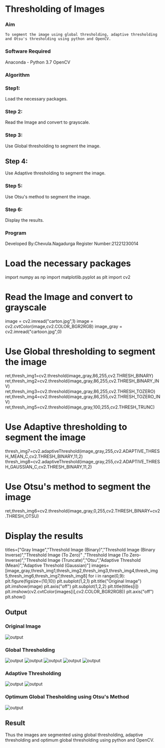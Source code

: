 # Thresholding of Images
### Aim
    To segment the image using global thresholding, adaptive thresholding and Otsu's thresholding using python and OpenCV.

### Software Required
Anaconda - Python 3.7
OpenCV
### Algorithm
### Step1:
Load the necessary packages.

### Step 2:
Read the Image and convert to grayscale.

### Step 3:
Use Global thresholding to segment the image.

## Step 4:
Use Adaptive thresholding to segment the image.

### Step 5:
Use Otsu's method to segment the image.

### Step 6:
Display the results.

### Program
Developed By:Chevula.Nagadurga
Register Number:21221230014

# Load the necessary packages
   import numpy as np
   import matplotlib.pyplot as plt
   import cv2

# Read the Image and convert to grayscale
image = cv2.imread("carton.jpg",1)
image = cv2.cvtColor(image,cv2.COLOR_BGR2RGB)
image_gray = cv2.imread("cartoon.jpg",0)

# Use Global thresholding to segment the image
ret,thresh_img1=cv2.threshold(image_gray,86,255,cv2.THRESH_BINARY)
ret,thresh_img2=cv2.threshold(image_gray,86,255,cv2.THRESH_BINARY_INV)
ret,thresh_img3=cv2.threshold(image_gray,86,255,cv2.THRESH_TOZERO)
ret,thresh_img4=cv2.threshold(image_gray,86,255,cv2.THRESH_TOZERO_INV)
ret,thresh_img5=cv2.threshold(image_gray,100,255,cv2.THRESH_TRUNC)

# Use Adaptive thresholding to segment the image
thresh_img7=cv2.adaptiveThreshold(image_gray,255,cv2.ADAPTIVE_THRESH_MEAN_C,cv2.THRESH_BINARY,11,2)
thresh_img8=cv2.adaptiveThreshold(image_gray,255,cv2.ADAPTIVE_THRESH_GAUSSIAN_C,cv2.THRESH_BINARY,11,2)

# Use Otsu's method to segment the image 
ret,thresh_img6=cv2.threshold(image_gray,0,255,cv2.THRESH_BINARY+cv2.THRESH_OTSU)

# Display the results
titles=["Gray Image","Threshold Image (Binary)","Threshold Image (Binary Inverse)","Threshold Image (To Zero)"
       ,"Threshold Image (To Zero-Inverse)","Threshold Image (Truncate)","Otsu","Adaptive Threshold (Mean)","Adaptive Threshold (Gaussian)"]
images=[image_gray,thresh_img1,thresh_img2,thresh_img3,thresh_img4,thresh_img5,thresh_img6,thresh_img7,thresh_img8]
for i in range(0,9):
    plt.figure(figsize=(10,10))
    plt.subplot(1,2,1)
    plt.title("Original Image")
    plt.imshow(image)
    plt.axis("off")
    plt.subplot(1,2,2)
    plt.title(titles[i])
    plt.imshow(cv2.cvtColor(images[i],cv2.COLOR_BGR2RGB))
    plt.axis("off")
    plt.show()


## Output

### Original Image
![output](./9.1.png)


### Global Thresholding
![output](./9.2.png)
![output](./9.3.png)
![output](./9.4.png)
![output](./9.5.png)
![output](./9.6.png)

### Adaptive Thresholding
![output](./9.8.png)
![output](./9.9.png)


### Optimum Global Thesholding using Otsu's Method
![output](./9.7.png)

## Result
Thus the images are segmented using global thresholding, adaptive thresholding and optimum global thresholding using python and OpenCV.

